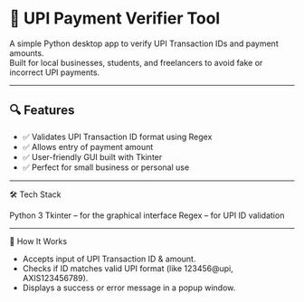 # 🧾 UPI Payment Verifier Tool

A simple Python desktop app to verify UPI Transaction IDs and payment amounts.  
Built for local businesses, students, and freelancers to avoid fake or incorrect UPI payments.

---

## 🔍 Features

- ✅ Validates UPI Transaction ID format using Regex
- ✅ Allows entry of payment amount
- ✅ User-friendly GUI built with Tkinter
- ✅ Perfect for small business or personal use

---
🛠 Tech Stack

Python 3
Tkinter – for the graphical interface
Regex – for UPI ID validation

---

🧠 How It Works
- Accepts input of UPI Transaction ID & amount.
- Checks if ID matches valid UPI format (like 123456@upi, AXIS123456789).
- Displays a success or error message in a popup window.
